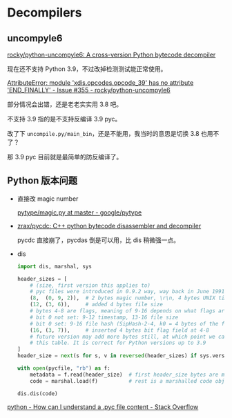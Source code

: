 # Decompilers
## uncompyle6
[rocky/python-uncompyle6: A cross-version Python bytecode decompiler](https://github.com/rocky/python-uncompyle6)

现在还不支持 Python 3.9，不过改掉检测测试能正常使用。

[AttributeError: module 'xdis.opcodes.opcode\_39' has no attribute 'END\_FINALLY' - Issue #355 - rocky/python-uncompyle6](https://github.com/rocky/python-uncompyle6/issues/355)

部分情况会出错，还是老老实实用 3.8 吧。

不支持 3.9 指的是不支持反编译 3.9 pyc。

改了下 `uncompile.py/main_bin`，还是不能用，我当时的意思是切换 3.8 也用不了？

那 3.9 pyc 目前就是最简单的防反编译了。

## Python 版本问题
- 直接改 magic number

  [pytype/magic.py at master - google/pytype](https://github.com/google/pytype/blob/master/pytype/pyc/magic.py)

- [zrax/pycdc: C++ python bytecode disassembler and decompiler](https://github.com/zrax/pycdc)

  pycdc 直接崩了，pycdas 倒是可以用，比 dis 稍微强一点。

- dis
  
  ```python
  import dis, marshal, sys

  header_sizes = [
      # (size, first version this applies to)
      # pyc files were introduced in 0.9.2 way, way back in June 1991.
      (8,  (0, 9, 2)),  # 2 bytes magic number, \r\n, 4 bytes UNIX timestamp
      (12, (3, 6)),     # added 4 bytes file size
      # bytes 4-8 are flags, meaning of 9-16 depends on what flags are set
      # bit 0 not set: 9-12 timestamp, 13-16 file size
      # bit 0 set: 9-16 file hash (SipHash-2-4, k0 = 4 bytes of the file, k1 = 0)
      (16, (3, 7)),     # inserted 4 bytes bit flag field at 4-8 
      # future version may add more bytes still, at which point we can extend
      # this table. It is correct for Python versions up to 3.9
  ]
  header_size = next(s for s, v in reversed(header_sizes) if sys.version_info >= v)

  with open(pycfile, "rb") as f:
      metadata = f.read(header_size)  # first header_size bytes are metadata
      code = marshal.load(f)          # rest is a marshalled code object

  dis.dis(code)
  ```

[python - How can I understand a .pyc file content - Stack Overflow](https://stackoverflow.com/questions/32562163/how-can-i-understand-a-pyc-file-content)